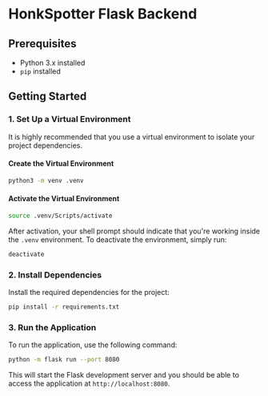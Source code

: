# HonkSpotter Flask Backend

## Prerequisites

- Python 3.x installed
- `pip` installed

## Getting Started

### 1. Set Up a Virtual Environment

It is highly recommended that you use a virtual environment to isolate your project dependencies.

#### Create the Virtual Environment

```bash
python3 -m venv .venv
```

#### Activate the Virtual Environment

```bash
source .venv/Scripts/activate
```

After activation, your shell prompt should indicate that you're working inside the `.venv` environment. To deactivate the environment, simply run:

```bash
deactivate
```

### 2. Install Dependencies

Install the required dependencies for the project:

```bash
pip install -r requirements.txt
```

### 3. Run the Application

To run the application, use the following command:

```bash
python -m flask run --port 8080
```

This will start the Flask development server and you should be able to access the application at `http://localhost:8080`.


